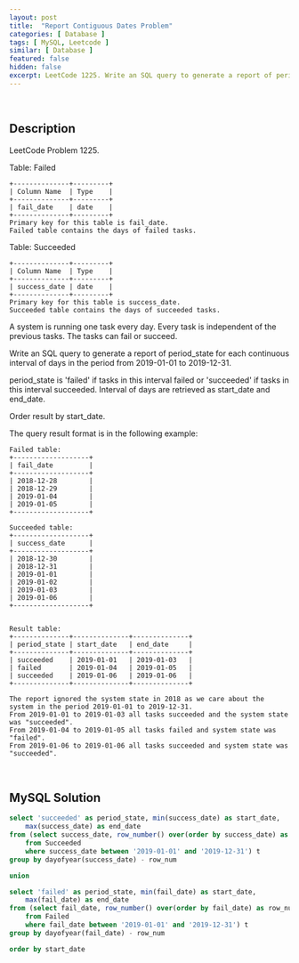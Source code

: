 ```yaml
---
layout: post
title:  "Report Contiguous Dates Problem"
categories: [ Database ]
tags: [ MySQL, Leetcode ]
similar: [ Database ]
featured: false
hidden: false
excerpt: LeetCode 1225. Write an SQL query to generate a report of period_state for each continuous interval of days in the period from 2019-01-01 to 2019-12-31.
---
```


<br />

## Description

LeetCode Problem 1225. 

Table: Failed

```
+--------------+---------+
| Column Name  | Type    |
+--------------+---------+
| fail_date    | date    |
+--------------+---------+
Primary key for this table is fail_date.
Failed table contains the days of failed tasks.
```

Table: Succeeded

```
+--------------+---------+
| Column Name  | Type    |
+--------------+---------+
| success_date | date    |
+--------------+---------+
Primary key for this table is success_date.
Succeeded table contains the days of succeeded tasks.
```

A system is running one task every day. Every task is independent of the previous tasks. The tasks can fail or succeed.

Write an SQL query to generate a report of period_state for each continuous interval of days in the period from 2019-01-01 to 2019-12-31.

period_state is 'failed' if tasks in this interval failed or 'succeeded' if tasks in this interval succeeded. Interval of days are retrieved as start_date and end_date.

Order result by start_date.

The query result format is in the following example:

```
Failed table:
+-------------------+
| fail_date         |
+-------------------+
| 2018-12-28        |
| 2018-12-29        |
| 2019-01-04        |
| 2019-01-05        |
+-------------------+

Succeeded table:
+-------------------+
| success_date      |
+-------------------+
| 2018-12-30        |
| 2018-12-31        |
| 2019-01-01        |
| 2019-01-02        |
| 2019-01-03        |
| 2019-01-06        |
+-------------------+


Result table:
+--------------+--------------+--------------+
| period_state | start_date   | end_date     |
+--------------+--------------+--------------+
| succeeded    | 2019-01-01   | 2019-01-03   |
| failed       | 2019-01-04   | 2019-01-05   |
| succeeded    | 2019-01-06   | 2019-01-06   |
+--------------+--------------+--------------+

The report ignored the system state in 2018 as we care about the system in the period 2019-01-01 to 2019-12-31.
From 2019-01-01 to 2019-01-03 all tasks succeeded and the system state was "succeeded".
From 2019-01-04 to 2019-01-05 all tasks failed and system state was "failed".
From 2019-01-06 to 2019-01-06 all tasks succeeded and system state was "succeeded".
```

<br />

## MySQL Solution


```sql
select 'succeeded' as period_state, min(success_date) as start_date, 
    max(success_date) as end_date 
from (select success_date, row_number() over(order by success_date) as row_num
    from Succeeded
    where success_date between '2019-01-01' and '2019-12-31') t
group by dayofyear(success_date) - row_num

union

select 'failed' as period_state, min(fail_date) as start_date, 
    max(fail_date) as end_date 
from (select fail_date, row_number() over(order by fail_date) as row_num
    from Failed
    where fail_date between '2019-01-01' and '2019-12-31') t
group by dayofyear(fail_date) - row_num

order by start_date
```

